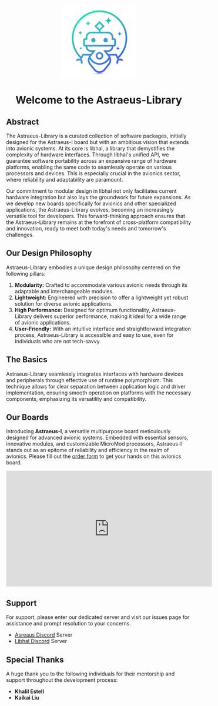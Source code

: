 
<div align="center">
<img style="height:200px" src="assets/logo.png">
<h1>Welcome to the Astraeus-Library</h1>
</div>

## Abstract
The Astraeus-Library is a curated collection of software packages, initially designed for the Astraeus-I board but with an ambitious vision that extends into avionic systems. At its core is libhal, a library that demystifies the complexity of hardware interfaces. Through libhal's unified API, we guarantee software portability across an expansive range of hardware platforms, enabling the same code to seamlessly operate on various processors and devices. This is especially crucial in the avionics sector, where reliability and adaptability are paramount.

Our commitment to modular design in libhal not only facilitates current hardware integration but also lays the groundwork for future expansions. As we develop new boards specifically for avionics and other specialized applications, the Astraeus-Library evolves, becoming an increasingly versatile tool for developers. This forward-thinking approach ensures that the Astraeus-Library remains at the forefront of cross-platform compatibility and innovation, ready to meet both today's needs and tomorrow's challenges.

## Our Design Philosophy
Astraeus-Library embodies a unique design philosophy centered on the following pillars:

1. **Modularity:** Crafted to accommodate various avionic needs through its adaptable and interchangeable modules.
2. **Lightweight:** Engineered with precision to offer a lightweight yet robust solution for diverse avionic applications.
3. **High Performance:** Designed for optimum functionality, Astraeus-Library delivers superior performance, making it ideal for a wide range of avionic applications.
4. **User-Friendly:** With an intuitive interface and straightforward integration process, Astraeus-Library is accessible and easy to use, even for individuals who are not tech-savvy.

## The Basics
Astraeus-Library seamlessly integrates interfaces with hardware devices and peripherals through effective use of runtime polymorphism. This technique allows for clear separation between application logic and driver implementation, ensuring smooth operation on platforms with the necessary components, emphasizing its versatility and compatibility.

## Our Boards
Introducing **Astraeus-I**, a versatile multipurpose board meticulously designed for advanced avionic systems. Embedded with essential sensors, innovative modules, and customizable MicroMod processors, Astraeus-I stands out as an epitome of reliability and efficiency in the realm of avionics. Please fill out the [order form](order_form/order_form/) to get your hands on this avionics board.

<iframe width="560" height="315" src="https://www.youtube.com/embed/YyNU-0RBmXE?si=f1vBg76qjrNgK1a1" title="YouTube video player" frameborder="0" allow="accelerometer; autoplay; clipboard-write; encrypted-media; gyroscope; picture-in-picture; web-share" allowfullscreen></iframe>

## Support
For support, please enter our dedicated server and visit our issues page for assistance and prompt resolution to your concerns.

 - <a href="https://discord.gg/7H8FzkXEgZ" target="_blank">Asreaus Discord</a> Server
 - <a href="https://discord.gg/HXetQHqDHr" target="_blank">Libhal Discord</a> Server

## Special Thanks
A huge thank you to the following individuals for their mentorship and support throughout the development process:

- **Khalil Estell**
- **Kaikai Liu**